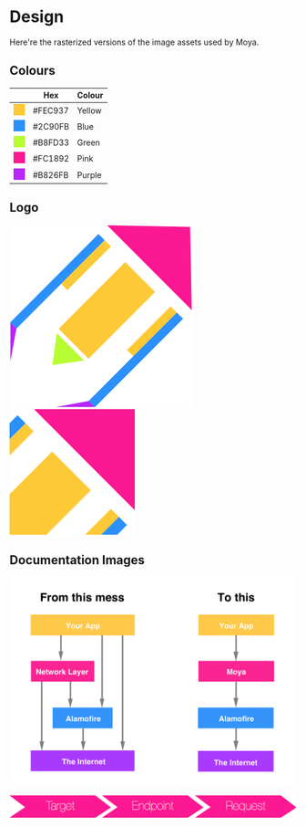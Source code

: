 # Design

Here're the rasterized versions of the image assets used by Moya.

## Colours

|                                                               | Hex     | Colour |
|---------------------------------------------------------------|---------|--------|
| <img src="colour_swatches/yellow.png" width="20" height="20"> | #FEC937 | Yellow |
| <img src="colour_swatches/blue.png" width="20" height="20">   | #2C90FB | Blue   |
| <img src="colour_swatches/green.png" width="20" height="20">  | #B8FD33 | Green  |
| <img src="colour_swatches/pink.png" width="20" height="20">   | #FC1892 | Pink   |
| <img src="colour_swatches/purple.png" width="20" height="20"> | #B826FB | Purple |

## Logo

![Logo](logo_github.png)
![Logo](logo_square.png)

## Documentation Images

![Documentation diagram](diagram.png)

![Documentation pipeline](pipeline.png)
